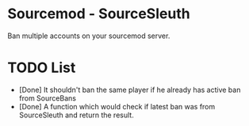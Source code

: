 # Sourcemod - SourceSleuth

Ban multiple accounts on your sourcemod server.


# TODO List
* [Done] It shouldn't ban the same player if he already has active ban from SourceBans
* [Done] A function which would check if latest ban was from SourceSleuth and return the result.
